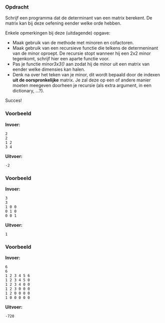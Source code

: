 ### Opdracht
Schrijf een programma dat de determinant van een matrix berekent. De matrix kan bij deze oefening eender welke orde hebben.

Enkele opmerkingen bij deze (uitdagende) opgave:
- Maak gebruik van de methode met minoren en cofactoren.
- Maak gebruik van een recursieve functie die telkens de determeninant van de minor oproept. De recursie stopt wanneer hij een 2x2 minor tegenkomt, schrijf hier een aparte functie voor.
- Pas je functie *minor3x3()* aan zodat hij de minor uit een matrix van eender welke dimensies kan halen.
- Denk na over het teken van je minor, dit wordt bepaald door de indexen **uit de oorspronkelijke** matrix. Je zal deze op een of andere manier moeten meegeven doorheen je recursie (als extra argument, in een dictionary, ...?).

Succes!


### Voorbeeld

**Invoer:**

    2
    2
    1 2
    3 4

**Uitvoer:**

    -2

### Voorbeeld

**Invoer:**

    3
    3
    1 0 0
    0 1 0
    0 0 1

**Uitvoer:**

    1

### Voorbeeld

**Invoer:**

    6
    6
    1 2 3 4 5 6
    1 2 3 4 5 0
    1 2 3 4 0 0
    1 2 3 0 0 0
    1 2 0 0 0 0
    1 0 0 0 0 0

**Uitvoer:**

    -720



